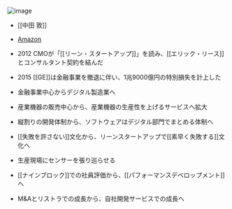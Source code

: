 
![image](https://gyazo.com/4d5e6f17f48b799cdffe84dae817f215/thumb/1000)

- [[中田 敦]]
- [Amazon](http://amzn.to/2vwq0s3)
- 2012 CMOが「[[リーン・スタートアップ]]」を読み、[[エリック・リース]]とコンサルタント契約を結んだ
- 2015 [[GE]]は金融事業を撤退に伴い、1兆9000億円の特別損失を計上した

- 金融事業中心からデジタル製造業へ
- 産業機器の販売中心から、産業機器の生産性を上げるサービスへ拡大
- 縦割りの開発体制から、ソフトウェアはデジタル部門でまとめる体制へ
- [[失敗を許さない]]文化から、リーンスタートアップで[[素早く失敗する]]文化へ
- 生産現場にセンサーを張り巡らせる
- [[ナインブロック]]での社員評価から、[[パフォーマンスデベロップメント]]へ
- M&Aとリストラでの成長から、自社開発サービスでの成長へ